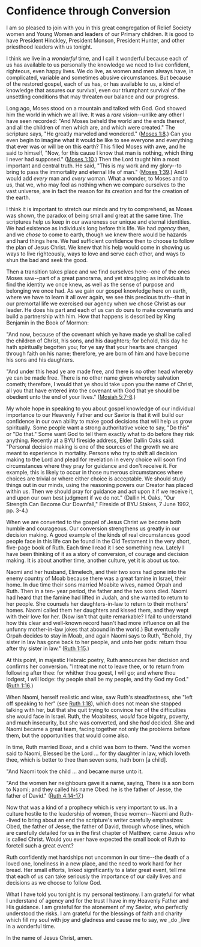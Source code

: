 # Confidence through Conversion

I am so pleased to join with you in this great congregation of Relief Society
women and Young Women and leaders of our Primary children. It is good to have
President Hinckley, President Monson, President Hunter, and other priesthood
leaders with us tonight.

I think we live in a _wonderful_ time, and I call it wonderful because each of
us has available to us personally the knowledge we need to live confident,
righteous, even happy lives. We do live, as women and men always have, in
complicated, variable and sometimes abusive circumstances. But because of the
restored gospel, each of us has, or has available to us, a kind of knowledge
that assures our survival, even our triumphant survival of the unsettling
conditions that may threaten our balance and our progress.

Long ago, Moses stood on a mountain and talked with God. God showed him the
world in which we all live. It was a _rare_ vision--unlike any other I have
seen recorded: "And Moses beheld the world and the ends thereof, and all the
children of men which are, and which were created." The scripture says, "He
greatly marveled and wondered." ([Moses
1:8](https://www.lds.org/scriptures/pgp/moses/1.8?lang=eng#7).) Can you even
begin to imagine what it would be like to see everyone and everything that
ever was or will be on this earth? This filled Moses with awe, and he said to
himself, "Now, for this cause I know that man is nothing, which thing I never
had supposed." ([Moses
1:10](https://www.lds.org/scriptures/pgp/moses/1.10?lang=eng#9).) Then the
Lord taught him a most important and central truth. He said, "This is my work
and my glory--to bring to pass the immortality and eternal life of man."
([Moses 1:39](https://www.lds.org/scriptures/pgp/moses/1.39?lang=eng#38).) And
I would add _every_ man and _every_ woman. What a wonder, to Moses and to us,
that we, who may feel as nothing when we compare ourselves to the vast
universe, are in fact the reason for its creation and for the creation of the
earth.

I think it is important to stretch our minds and try to comprehend, as Moses
was shown, the paradox of being small and great at the same time. The
scriptures help us keep in our awareness our unique and eternal identities. We
had existence as individuals long before this life. We had _agency_ then, and
we _chose_ to come to earth, though we knew there would be hazards and hard
things here. We had sufficient confidence then to choose to follow the plan of
Jesus Christ. We knew that his help would come in showing us ways to live
righteously, ways to love and serve each other, and ways to shun the bad and
seek the good.

Then a transition takes place and we find ourselves here--one of the ones
Moses saw--part of a great panorama, and yet struggling as individuals to find
the identity we once knew, as well as the sense of purpose and belonging we
once had. As we gain our gospel knowledge here on earth, where we have to
learn it all over again, we see this precious truth--that in our premortal
life we exercised our agency when we chose Christ as our leader. He does his
part and each of us can do ours to make covenants and build a partnership with
him. How that happens is described by King Benjamin in the Book of Mormon:

"And now, because of the covenant which ye have made ye shall be called the
children of Christ, his sons, and his daughters; for behold, this day he hath
spiritually begotten you; for ye say that your hearts are changed through
faith on his name; therefore, ye are born of him and have become his sons and
his daughters.

"And under this head ye are made free, and there is no other head whereby ye
can be made free. There is no other name given whereby salvation cometh;
therefore, I would that ye should take upon you the name of Christ, all you
that have entered into the covenant with God that ye should be obedient unto
the end of your lives." ([Mosiah
5:7-8](https://www.lds.org/scriptures/bofm/mosiah/5.7-8?lang=eng#6).)

My whole hope in speaking to you about gospel knowledge of our individual
importance to our Heavenly Father and our Savior is that it will build our
confidence in our own ability to make good decisions that will help us grow
spiritually. Some people want a strong authoritative voice to say, "Do this"
or "Do that." Some want God to tell them exactly what to do before they risk
anything. Recently at a BYU fireside address, Elder Dallin Oaks said:
"Personal decision making is one of the sources of the growth we are meant to
experience in mortality. Persons who try to shift all decision making to the
Lord and plead for revelation in every choice will soon find circumstances
where they pray for guidance and don't receive it. For example, this is likely
to occur in those numerous circumstances where choices are trivial or where
either choice is acceptable. We should study things out in our minds, using
the reasoning powers our Creator has placed within us. Then we should pray for
guidance and act upon it if we receive it, and upon our own best judgment if
we do not." (Dallin H. Oaks, "Our Strength Can Become Our Downfall," Fireside
of BYU Stakes, 7 June 1992, pp. 3-4.)

When we are converted to the gospel of Jesus Christ we become both humble and
courageous. Our conversion strengthens us greatly in our decision making. A
good example of the kinds of real circumstances good people face in this life
can be found in the Old Testament in the very short, five-page book of Ruth.
Each time I read it I see something new. Lately I have been thinking of it as
a story of conversion, of courage and decision making. It is about another
time, another culture, yet it is about us too.

Naomi and her husband, Elimelech, and their two sons had gone into the enemy
country of Moab because there was a great famine in Israel, their home. In due
time their sons married Moabite wives, named Orpah and Ruth. Then in a ten-
year period, the father and the two sons died. Naomi had heard that the famine
had lifted in Judah, and she wanted to return to her people. She counsels her
daughters-in-law to return to their mothers' homes. Naomi called them her
daughters and kissed them, and they wept with their love for her. (Now isn't
that quite remarkable? I fail to understand how this clear and well-known
record hasn't had more influence on all the unfunny mother-in-law jokes that
abound in the world.) But eventually Orpah decides to stay in Moab, and again
Naomi says to Ruth, "Behold, thy sister in law has gone back to her people,
and unto her gods: return thou after thy sister in law." ([Ruth
1:15](https://www.lds.org/scriptures/ot/ruth/1.15?lang=eng#14).)

At this point, in majestic Hebraic poetry, Ruth announces her decision and
confirms her conversion. "Intreat me not to leave thee, or to return from
following after thee: for whither thou goest, I will go; and where thou
lodgest, I will lodge: thy people shall be my people, and thy God my God."
([Ruth 1:16](https://www.lds.org/scriptures/ot/ruth/1.16?lang=eng#15).)

When Naomi, herself realistic and wise, saw Ruth's steadfastness, she "left
off speaking to her" (see [Ruth
1:18](https://www.lds.org/scriptures/ot/ruth/1.18?lang=eng#17)), which does
not mean she stopped talking with her, but that she quit trying to convince
her of the difficulties she would face in Israel. Ruth, the Moabitess, _would_
face bigotry, poverty, and much insecurity, but she was converted, and she
_had_ decided. She and Naomi became a great team, facing together not only the
problems before them, but the opportunities that would come also.

In time, Ruth married Boaz, and a child was born to them. "And the women said
to Naomi, Blessed be the Lord ... for thy daughter in law, which loveth thee,
which is better to thee than seven sons, hath born [a child].

"And Naomi took the child ... and became nurse unto it.

"And the women her neighbours gave it a name, saying, There is a son born to
Naomi; and they called his name Obed: he is the father of Jesse, the father of
David." ([Ruth
4:14-17](https://www.lds.org/scriptures/ot/ruth/4.14-17?lang=eng#13).)

Now that was a kind of a prophecy which is very important to us. In a culture
hostile to the leadership of women, these women--Naomi and Ruth--lived to
bring about an end the scripture's writer carefully emphasizes: Obed, the
father of Jesse, the father of David, through whose lines, which are carefully
detailed for us in the first chapter of Matthew, came Jesus who is called
Christ. Would you ever have expected the small book of Ruth to foretell such a
great event?

Ruth confidently met hardships not uncommon in our time--the death of a loved
one, loneliness in a new place, and the need to work hard for her bread. Her
small efforts, linked significantly to a later great event, tell me that each
of us can take seriously the importance of our daily lives and decisions as we
choose to follow God.

What I have told you tonight is my personal testimony. I am grateful for what
I understand of agency and for the trust I have in my Heavenly Father and His
guidance. I am grateful for the atonement of my Savior, who perfectly
understood the risks. I am grateful for the blessings of faith and charity
which fill my soul with joy and gladness and cause me to say, we _do _live in
a wonderful time.

In the name of Jesus Christ, amen.

